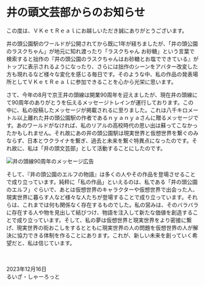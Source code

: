 # 井の頭文芸部からのお知らせ

この度は、ＶＫｅｔＲｅａｌにお越しいただき誠にありがとうございます。

井の頭公園駅のワールドが公開されてから既に<span class="tcy">1</span>年が経ちましたが、「井の頭公園のラスクちゃん」が地元に知れ渡ったり「ラスクちゃん お砂糖」という言葉で検索すると拙作の『井の頭公園のラスクちゃんはお砂糖とお塩でできている』がトップに表示されるようになったり、さらには拙作のシーンをアバター改変した方も現れるなど様々な変化を感じる毎日です。そのような中、私の作品の発表場所としてＶＫｅｔＲｅａｌに参加できることを心から光栄に思います。

さて、今年の<span class="tcy">8</span>月で京王井の頭線は開業<span class="tcy">90</span>周年を迎えましたが、現在井の頭線にて<span class="tcy">90</span>周年のありがとうを伝えるメッセージトレインが運行しております。この中に、私の投稿したメッセージが掲載されるに至りました。これは八千キロメートル以上離れた井の頭公園駅の作者であるｎｙａｎｙａさんに贈るメッセージです。あのワールドがなければ、私のリアルの高校時代の思い出は蘇ってこなかったかもしれません。それ故にあの井の頭公園駅は現実世界と仮想世界を繋ぐのみならず、日本とウクライナを繋ぎ、過去と未来を繋ぐ特異点になったのです。それ故に、私は「井の頭文芸部」として活動することにしたのです。

![井の頭線90周年のメッセージ広告](inokashira-90th.jpg)

そして、『井の頭公園のエルフの物語』は多くの人やその作品を登場させることで成り立っています。純粋に「私の作品」といえるのは、私である「井の頭公園のエルフ」ぐらいで、あとは仮想世界のキャラクターや仮想世界で出会った人、現実世界に暮らす人など様々な人たちが登場することで成り立っています。それらは、これまでは何も関係なく存在するものでした。私の営みは、そのバラバラに存在する人や物を見出して結びつけ、物語を注入して新たな価値を創造することで成り立っています。そして、私の夢は仮想世界と現実世界をより密接に繋げ、現実世界の街おこしをするとともに現実世界の人の問題を仮想世界の人が解決に協力できる体制を作ることにあります。これが、新しい未来を創っていく希望だと、私は信じています。

　

<div class="flushright">
2023年<span class="tcy">12</span>月<span class="tcy">16</span>日<br/>
るいざ・しゃーろっと
</div>
